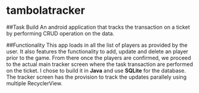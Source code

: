 # tambolatracker

##Task
Build An android application that tracks the transaction on a ticket by performing CRUD operation on the data.

##Functionality
This app loads in all the list of players as provided by the user. It also features the functionality to add, update and delete an player prior to the game. From there once the players are confirmed, we proceed to the actual main tracker screen where the task transaction are performed on the ticket. I chose to build it in **Java** and use **SQLite** for the database. The tracker screen has the provision to track the updates parallely using multiple RecyclerView.

